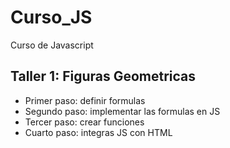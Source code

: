 # Curso_JS
Curso de Javascript 


## Taller 1: Figuras Geometricas

- Primer paso: definir formulas
- Segundo paso: implementar las formulas en JS
- Tercer paso: crear funciones
- Cuarto paso: integras JS con HTML